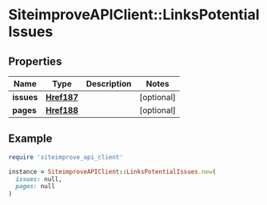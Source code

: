 # SiteimproveAPIClient::LinksPotentialIssues

## Properties

| Name | Type | Description | Notes |
| ---- | ---- | ----------- | ----- |
| **issues** | [**Href187**](Href187.md) |  | [optional] |
| **pages** | [**Href188**](Href188.md) |  | [optional] |

## Example

```ruby
require 'siteimprove_api_client'

instance = SiteimproveAPIClient::LinksPotentialIssues.new(
  issues: null,
  pages: null
)
```

